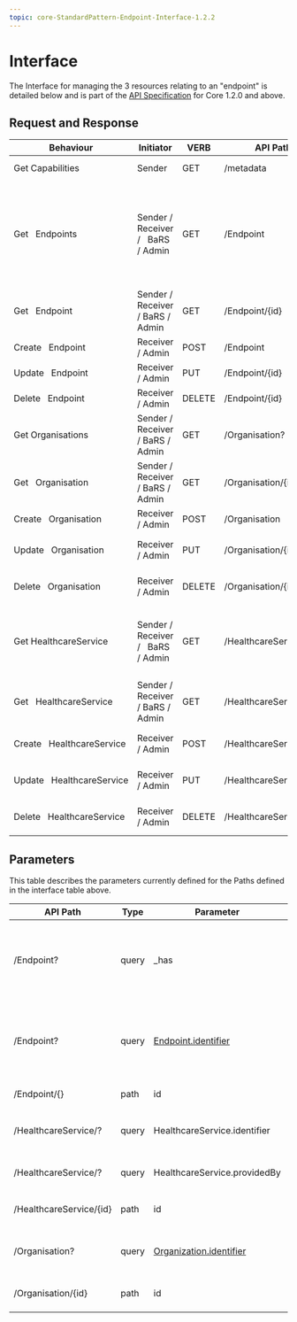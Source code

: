 ```yaml
---
topic: core-StandardPattern-Endpoint-Interface-1.2.2
---
```


# Interface

The Interface for managing the 3 resources relating to an "endpoint" is detailed below and is part of the [API Specification](https://digital.nhs.uk/developer/api-catalogue/booking-and-referral-fhir/v1_2_0) for Core 1.2.0 and above. 

## Request and Response 

<table><thead>
  <tr>
    <th>Behaviour</th>
    <th>Initiator</th>
    <th>VERB</th>
    <th>API Path</th>
    <th>Parameters</th>
    <th>Payload</th>
    <th>Payload Definition</th>
    <th>Reactor</th>
    <th>Reactor Behaviour</th>
    <th>Happy Response</th>
    <th>Response Definition</th>
  </tr></thead>
<tbody>
  <tr>
    <td>Get Capabilities</td>
    <td>Sender</td>
    <td>GET</td>
    <td>/metadata</td>
    <td>N/A</td>
    <td>N/A</td>
    <td>N/A</td>
    <td>Endpoint Catalogue</td>
    <td>Return a capability statement&nbsp;&nbsp;&nbsp;describing capabilities.</td>
    <td>200: CapabilityStatement</td>
    <td><a href="https://www.hl7.org/fhir/capabilitystatement.html">https://www.hl7.org/fhir/capabilitystatement.html</a></td>
  </tr>
  <tr>
    <td rowspan="2">Get&nbsp;&nbsp;&nbsp;Endpoints</td>
    <td rowspan="2">Sender / Receiver /&nbsp;&nbsp;&nbsp;BaRS / Admin</td>
    <td rowspan="2">GET</td>
    <td rowspan="2">/Endpoint</td>
    <td>query: _has</td>
    <td>N/A</td>
    <td>N/A</td>
    <td>Endpoint Catalogue</td>
    <td>Return a searchset of Endpoints&nbsp;&nbsp;&nbsp;based on the properties of the parent given as a _has&nbsp;&nbsp;&nbsp;HealthcareService.Identifier or Id</td>
    <td>200: Search Bundle</td>
    <td><a href="https://simplifier.net/guide/NHSBookingandReferrals/UKCore-Bundle">https://simplifier.net/guide/NHSBookingandReferrals/UKCore-Bundle&nbsp;&nbsp;&nbsp;searchset</a></td>
  </tr>
  <tr>
    <td><a href="https://www.hl7.org/fhir/organization.html">query:&nbsp;&nbsp;&nbsp;Endpoint.identifier</a></td>
    <td>N/A</td>
    <td>N/A</td>
    <td>Endpoint Catalogue</td>
    <td>Return a searchset of Endpoints&nbsp;&nbsp;&nbsp;based on the identifier of the Endpoint itself. this should only be one item.</td>
    <td>200:&nbsp;&nbsp;&nbsp;Search Bundle</td>
    <td><a href="https://simplifier.net/guide/NHSBookingandReferrals/UKCore-Bundle">https://simplifier.net/guide/NHSBookingandReferrals/UKCore-Bundle&nbsp;&nbsp;&nbsp;searchset</a></td>
  </tr>
  <tr>
    <td>Get&nbsp;&nbsp;&nbsp;Endpoint</td>
    <td>Sender / Receiver / BaRS / Admin</td>
    <td>GET</td>
    <td>/Endpoint/{id}</td>
    <td>path: id</td>
    <td>N/A</td>
    <td>N/A</td>
    <td>Endpoint Catalogue</td>
    <td>Return specific Endpoint based&nbsp;&nbsp;&nbsp;on id given.</td>
    <td>200: Endpoint</td>
    <td><a href="https://fhir.hl7.org.uk/StructureDefinition/UKCore-Endpoint">https://fhir.hl7.org.uk/StructureDefinition/UKCore-Endpoint</a></td>
  </tr>
  <tr>
    <td>Create&nbsp;&nbsp;&nbsp;Endpoint</td>
    <td>Receiver / Admin</td>
    <td>POST</td>
    <td>/Endpoint</td>
    <td>path: id</td>
    <td>Endpoint</td>
    <td><a href="https://fhir.hl7.org.uk/StructureDefinition/UKCore-Endpoint">https://fhir.hl7.org.uk/StructureDefinition/UKCore-Endpoint</a></td>
    <td>Endpoint Catalogue</td>
    <td>Store a new Endpoint based on id&nbsp;&nbsp;&nbsp;given.</td>
    <td>201: Endpoint</td>
    <td><a href="https://fhir.hl7.org.uk/StructureDefinition/UKCore-Endpoint">https://fhir.hl7.org.uk/StructureDefinition/UKCore-Endpoint</a></td>
  </tr>
  <tr>
    <td>Update&nbsp;&nbsp;&nbsp;Endpoint</td>
    <td>Receiver / Admin</td>
    <td>PUT</td>
    <td>/Endpoint/{id}</td>
    <td>path: id</td>
    <td>Endpoint</td>
    <td><a href="https://fhir.hl7.org.uk/StructureDefinition/UKCore-Endpoint">https://fhir.hl7.org.uk/StructureDefinition/UKCore-Endpoint</a></td>
    <td>Endpoint Catalogue</td>
    <td>Update an existing endpoint&nbsp;&nbsp;&nbsp;based on id given.</td>
    <td>200: Endpoint</td>
    <td><a href="https://fhir.hl7.org.uk/StructureDefinition/UKCore-Endpoint">https://fhir.hl7.org.uk/StructureDefinition/UKCore-Endpoint</a></td>
  </tr>
  <tr>
    <td>Delete&nbsp;&nbsp;&nbsp;Endpoint</td>
    <td>Receiver / Admin</td>
    <td>DELETE</td>
    <td>/Endpoint/{id}</td>
    <td>path: id</td>
    <td>N/A</td>
    <td>N/A</td>
    <td>Endpoint Catalogue</td>
    <td>Remove an existing endpoint&nbsp;&nbsp;&nbsp;based on id given</td>
    <td>200: OperationOutcome</td>
    <td><a href="https://fhir.hl7.org.uk/StructureDefinition/UKCore-OperationOutcome">https://fhir.hl7.org.uk/StructureDefinition/UKCore-OperationOutcome</a></td>
  </tr>
  <tr>
    <td>Get Organisations</td>
    <td>Sender / Receiver / BaRS / Admin</td>
    <td>GET</td>
    <td>/Organisation?</td>
    <td><a href="https://www.hl7.org/fhir/organization.html">query:&nbsp;&nbsp;&nbsp;Organization.identifier</a></td>
    <td>N/A</td>
    <td>N/A</td>
    <td>Endpoint Catalogue</td>
    <td>Return a list of Organizations&nbsp;&nbsp;&nbsp;based on the identifier given</td>
    <td>200: Search Bundle</td>
    <td><a href="https://simplifier.net/guide/NHSBookingandReferrals/UKCore-Bundle">https://simplifier.net/guide/NHSBookingandReferrals/UKCore-Bundle&nbsp;&nbsp;&nbsp;searchset</a></td>
  </tr>
  <tr>
    <td>Get&nbsp;&nbsp;&nbsp;Organisation</td>
    <td>Sender / Receiver / BaRS / Admin</td>
    <td>GET</td>
    <td>/Organisation/{id}</td>
    <td>path: id</td>
    <td>N/A</td>
    <td>N/A</td>
    <td>Endpoint Catalogue</td>
    <td>Return a specific Endpoint based&nbsp;&nbsp;&nbsp;on the id given.</td>
    <td>200: Organization</td>
    <td><a href="https://fhir.hl7.org.uk/StructureDefinition/UKCore-Organization">https://fhir.hl7.org.uk/StructureDefinition/UKCore-Organization</a></td>
  </tr>
  <tr>
    <td>Create&nbsp;&nbsp;&nbsp;Organisation</td>
    <td>Receiver / Admin</td>
    <td>POST</td>
    <td>/Organisation</td>
    <td>path: id</td>
    <td>Organization</td>
    <td><a href="https://fhir.hl7.org.uk/StructureDefinition/UKCore-Organization">https://fhir.hl7.org.uk/StructureDefinition/UKCore-Organization</a></td>
    <td>Endpoint Catalogue</td>
    <td>Store a new Organization based&nbsp;&nbsp;&nbsp;on the id given.</td>
    <td>201: Organization</td>
    <td><a href="https://fhir.hl7.org.uk/StructureDefinition/UKCore-Organization">https://fhir.hl7.org.uk/StructureDefinition/UKCore-Organization</a></td>
  </tr>
  <tr>
    <td>Update&nbsp;&nbsp;&nbsp;Organisation</td>
    <td>Receiver / Admin</td>
    <td>PUT</td>
    <td>/Organisation/{id}</td>
    <td>path: id</td>
    <td>Organization</td>
    <td><a href="https://fhir.hl7.org.uk/StructureDefinition/UKCore-Organization">https://fhir.hl7.org.uk/StructureDefinition/UKCore-Organization</a></td>
    <td>Endpoint Catalogue</td>
    <td>Update an existing Organization&nbsp;&nbsp;&nbsp;based on the id given.</td>
    <td>200: Organization</td>
    <td><a href="https://fhir.hl7.org.uk/StructureDefinition/UKCore-Organization">https://fhir.hl7.org.uk/StructureDefinition/UKCore-Organization</a></td>
  </tr>
  <tr>
    <td>Delete&nbsp;&nbsp;&nbsp;Organisation</td>
    <td>Receiver / Admin</td>
    <td>DELETE</td>
    <td>/Organisation/{id}</td>
    <td>path: id</td>
    <td>N/A</td>
    <td>N/A</td>
    <td>Endpoint Catalogue</td>
    <td>Remove an existing Organization&nbsp;&nbsp;&nbsp;based on the id given.</td>
    <td>200: OperationOutcome</td>
    <td><a href="https://fhir.hl7.org.uk/StructureDefinition/UKCore-OperationOutcome">https://fhir.hl7.org.uk/StructureDefinition/UKCore-OperationOutcome</a></td>
  </tr>
  <tr>
    <td rowspan="2">Get HealthcareService</td>
    <td rowspan="2">Sender / Receiver /&nbsp;&nbsp;&nbsp;BaRS / Admin</td>
    <td rowspan="2">GET</td>
    <td rowspan="2">/HealthcareService</td>
    <td>query:&nbsp;&nbsp;&nbsp;HealthcareService.identifier</td>
    <td>N/A</td>
    <td>N/A</td>
    <td>Endpoint Catalogue</td>
    <td>Return a list of&nbsp;&nbsp;&nbsp;HealthcareServices based on the identifier given</td>
    <td>200: Search Bundle</td>
    <td><a href="https://simplifier.net/guide/NHSBookingandReferrals/UKCore-Bundle">https://simplifier.net/guide/NHSBookingandReferrals/UKCore-Bundle&nbsp;&nbsp;&nbsp;searchset</a></td>
  </tr>
  <tr>
    <td>query:&nbsp;&nbsp;&nbsp;HealthcareService.providedBy</td>
    <td>N/A</td>
    <td>N/A</td>
    <td>Endpoint Catalogue</td>
    <td>Return a list of&nbsp;&nbsp;&nbsp;HealthcareServices based on the identifier given</td>
    <td>200: Search Bundle</td>
    <td><a href="https://simplifier.net/guide/NHSBookingandReferrals/UKCore-Bundle">https://simplifier.net/guide/NHSBookingandReferrals/UKCore-Bundle&nbsp;&nbsp;&nbsp;searchset</a></td>
  </tr>
  <tr>
    <td>Get&nbsp;&nbsp;&nbsp;HealthcareService</td>
    <td>Sender / Receiver / BaRS / Admin</td>
    <td>GET</td>
    <td>/HealthcareService/{id}</td>
    <td>path: id</td>
    <td>N/A</td>
    <td>N/A</td>
    <td>Endpoint Catalogue</td>
    <td>Return a specific&nbsp;&nbsp;&nbsp;HealthcareServicesbased on the id given.</td>
    <td>200: HealthcareServices</td>
    <td><a href="https://fhir.hl7.org.uk/StructureDefinition/UKCore-Organization">https://fhir.hl7.org.uk/StructureDefinition/UKCore-Organization</a></td>
  </tr>
  <tr>
    <td>Create&nbsp;&nbsp;&nbsp;HealthcareService</td>
    <td>Receiver / Admin</td>
    <td>POST</td>
    <td>/HealthcareService</td>
    <td>path: id</td>
    <td>Organization</td>
    <td><a href="https://fhir.hl7.org.uk/StructureDefinition/UKCore-Organization">https://fhir.hl7.org.uk/StructureDefinition/UKCore-Organization</a></td>
    <td>Endpoint Catalogue</td>
    <td>Store a new&nbsp;&nbsp;&nbsp;HealthcareServicesbased on the id given.</td>
    <td>201: HealthcareServices</td>
    <td><a href="https://fhir.hl7.org.uk/StructureDefinition/UKCore-Organization">https://fhir.hl7.org.uk/StructureDefinition/UKCore-Organization</a></td>
  </tr>
  <tr>
    <td>Update&nbsp;&nbsp;&nbsp;HealthcareService</td>
    <td>Receiver / Admin</td>
    <td>PUT</td>
    <td>/HealthcareService/{id}</td>
    <td>path: id</td>
    <td>Organization</td>
    <td><a href="https://fhir.hl7.org.uk/StructureDefinition/UKCore-Organization">https://fhir.hl7.org.uk/StructureDefinition/UKCore-Organization</a></td>
    <td>Endpoint Catalogue</td>
    <td>Update an existing&nbsp;&nbsp;&nbsp;HealthcareServicesbased on the id given.</td>
    <td>200: HealthcareServices</td>
    <td><a href="https://fhir.hl7.org.uk/StructureDefinition/UKCore-Organization">https://fhir.hl7.org.uk/StructureDefinition/UKCore-Organization</a></td>
  </tr>
  <tr>
    <td>Delete&nbsp;&nbsp;&nbsp;HealthcareService</td>
    <td>Receiver / Admin</td>
    <td>DELETE</td>
    <td>/HealthcareService/{id}</td>
    <td>path: id</td>
    <td>N/A</td>
    <td>N/A</td>
    <td>Endpoint Catalogue</td>
    <td>Remove an existing&nbsp;&nbsp;&nbsp;HealthcareServicesbased on the id given.</td>
    <td>200: OperationOutcome</td>
    <td><a href="https://fhir.hl7.org.uk/StructureDefinition/UKCore-OperationOutcome">https://fhir.hl7.org.uk/StructureDefinition/UKCore-OperationOutcome</a></td>
  </tr>
</tbody></table>

## Parameters

This table describes the parameters currently defined for the Paths defined in the interface table above.

<table><thead>
  <tr>
    <th>API Path</th>
    <th>Type</th>
    <th>Parameter</th>
    <th>Format</th>
    <th>Purpose</th>
  </tr></thead>
<tbody>
  <tr>
    <td rowspan="2">/Endpoint?</td>
    <td rowspan="2">query</td>
    <td rowspan="2">_has</td>
    <td>_has:HealthcareService.Identifier=<a href="https://fhir.nhs.uk/Id/dos-service-id%7C1000099999">https://fhir.nhs.uk/Id/dos-service-id|1000099999</a></td>
    <td rowspan="2">An identifier for the HealthcareService to which Endpoints belong. in this example an id or DoS id.</td>
  </tr>
  <tr>
    <td rowspan="2">_has:HealthcareService.Id=95852b93-d1ab-4c51-8e7d-c24cf9b257a9</td>
  </tr>
  <tr>
    <td>/Endpoint?</td>
    <td>query</td>
    <td><a href="https://www.hl7.org/fhir/organization.html">Endpoint.identifier</a></td>
    <td>The identifier of the type of Endpoint. This would be used to say if you want a BaRS endpoint or otherwise.<br></td>
  </tr>
  <tr>
    <td>/Endpoint/{}</td>
    <td>path</td>
    <td>id</td>
    <td>GUID/UUID - "c1ab3fba-6bae-4ba4-b257-5a87c44d4a91"</td>
    <td>The identifier of the endpoint.</td>
  </tr>
  <tr>
    <td>/HealthcareService/?</td>
    <td>query</td>
    <td>HealthcareService.identifier</td>
    <td><a href="https://fhir.nhs.uk/Id/dos-service-id%7C1000099999">https://fhir.nhs.uk/Id/dos-service-id|1000099999</a></td>
    <td>an identifier of the healthcareService, in this example, a DoS id.</td>
  </tr>
  <tr>
    <td>/HealthcareService/?</td>
    <td>query</td>
    <td>HealthcareService.providedBy</td>
    <td><a href="https://fhir.nhs.uk/Id/ods-organization-code%7CA001">https://fhir.nhs.uk/Id/ods-organization-code|A001</a></td>
    <td>the owning organisations ODS code.</td>
  </tr>
  <tr>
    <td>/HealthcareService/{id}</td>
    <td>path</td>
    <td>id</td>
    <td>GUID/UUID - "c1ab3fba-6bae-4ba4-b257-5a87c44d4a91"</td>
    <td>specific resource id of an HealthcareService.</td>
  </tr>
  <tr>
    <td rowspan="2">/Organisation?</td>
    <td rowspan="2">query</td>
    <td rowspan="2"><a href="https://www.hl7.org/fhir/organization.html">Organization.identifier</a></td>
    <td>"A001"</td>
    <td rowspan="2">An identifier for the organization. in this example an ODS code. </td>
  </tr>
  <tr>
    <td><a href="https://fhir.nhs.uk/id/ods-organization-code">"https://fhir.nhs.uk/id/ods-organization-code</a>|A001"</td>
  </tr>
  <tr>
    <td>/Organisation/{id}</td>
    <td>path</td>
    <td>id</td>
    <td>GUID/UUID - "c1ab3fba-6bae-4ba4-b257-5a87c44d4a91"</td>
    <td>specific resource id of an organization. </td>
  </tr>
</tbody></table>
